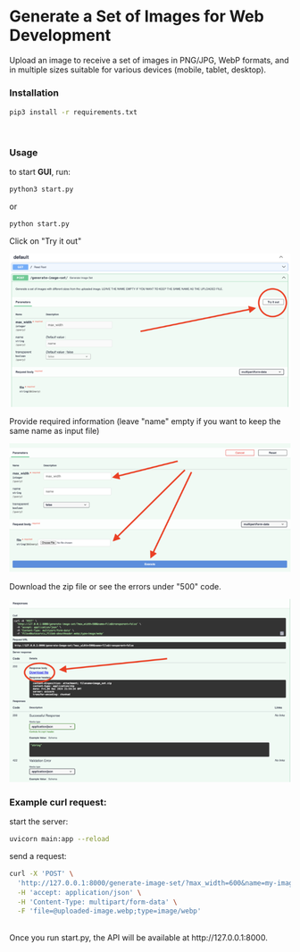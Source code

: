 # Generate a Set of Images for Web Development

Upload an image to receive a set of images in PNG/JPG, WebP formats, and in multiple sizes suitable for various devices (mobile, tablet, desktop).
<br>

### Installation

```bash
pip3 install -r requirements.txt
```

<br>

### Usage

to start <b>GUI</b>, run:

```bash
python3 start.py
```
or
```bash
python start.py
```

Click on "Try it out"

<img src="images/step-one.png">

Provide required information (leave "name" empty if you want to keep the same name as input file)

<img src="images/step-two.png">

Download the zip file or see the errors under "500" code.

<img src="images/step-three.png">

<br>

### Example curl request:

start the server:

```bash
uvicorn main:app --reload
```

send a request:

```bash
curl -X 'POST' \
  'http://127.0.0.1:8000/generate-image-set/?max_width=600&name=my-image&transparent=true' \
  -H 'accept: application/json' \
  -H 'Content-Type: multipart/form-data' \
  -F 'file=@uploaded-image.webp;type=image/webp'
```

<br>
Once you run start.py, the API will be available at http://127.0.0.1:8000.
